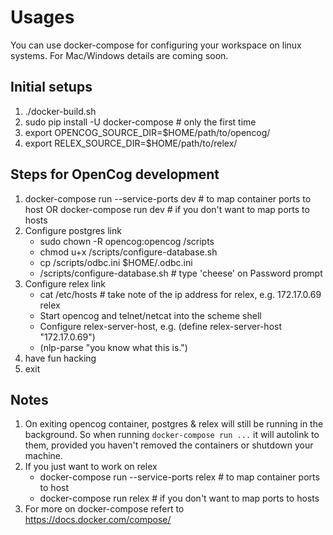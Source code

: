# Usages

You can use docker-compose for configuring your workspace on linux systems. For
Mac/Windows details are coming soon.

## Initial setups
1. ./docker-build.sh
2. sudo pip install -U docker-compose # only the first time
3. export OPENCOG_SOURCE_DIR=$HOME/path/to/opencog/
4. export RELEX_SOURCE_DIR=$HOME/path/to/relex/

## Steps for OpenCog development
1. docker-compose run --service-ports dev   # to map container ports to host
   OR
   docker-compose run dev   # if you don't want to map ports to hosts
2. Configure postgres link
   * sudo chown -R opencog:opencog /scripts
   * chmod u+x /scripts/configure-database.sh
   * cp /scripts/odbc.ini $HOME/.odbc.ini
   * /scripts/configure-database.sh   # type 'cheese' on Password prompt
3. Configure relex link
   * cat /etc/hosts   # take note of the ip address for relex, e.g. 172.17.0.69     relex
   * Start opencog and telnet/netcat into the scheme shell
   * Configure relex-server-host, e.g. (define relex-server-host "172.17.0.69")
   * (nlp-parse "you know what this is.") 
4. have fun hacking
5. exit

## Notes
1. On exiting opencog container, postgres & relex will still be running in the
   background. So when running `docker-compose run ...` it will autolink to them,
   provided you haven't removed the containers or shutdown your machine.
2. If you just want to work on relex
   * docker-compose  run --service-ports relex   # to map container ports to host
   * docker-compose run relex   # if you don't want to map ports to hosts
3. For more on docker-compose refert to https://docs.docker.com/compose/
